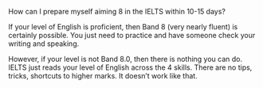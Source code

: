 How can I prepare myself aiming 8 in the IELTS within 10-15 days?

If your level of English is proficient, then Band 8 (very nearly fluent) is certainly possible. You just need to practice and have someone check your writing and speaking.

However, if your level is not Band 8.0, then there is nothing you can do. IELTS just reads your level of English across the 4 skills. There are no tips, tricks, shortcuts to higher marks. It doesn’t work like that.